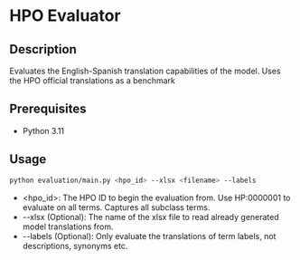 # HPO Evaluator

## Description

Evaluates the English-Spanish translation capabilities of the model. Uses the HPO official translations as a benchmark

## Prerequisites

- Python 3.11

## Usage

```bash
python evaluation/main.py <hpo_id> --xlsx <filename> --labels
```
* <hpo_id>: The HPO ID to begin the evaluation from. Use HP:0000001 to evaluate on all terms. Captures all subclass terms.
* --xlsx <filename> (Optional): The name of the xlsx file to read already generated model translations from.
* --labels (Optional): Only evaluate the translations of term labels, not descriptions, synonyms etc.



